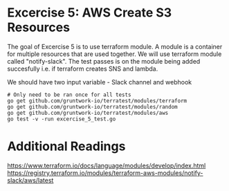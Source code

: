 # Excercise 5: AWS Create S3 Resources

The goal of Excercise 5 is to use terraform module. A module is a container for multiple resources that are used together. We will use terraform module called "notify-slack". The test passes is on the module being added succesfully i.e. if terraform creates SNS and lambda.

We should have two input variable - Slack channel and webhook

```
# Only need to be ran once for all tests
go get github.com/gruntwork-io/terratest/modules/terraform
go get github.com/gruntwork-io/terratest/modules/random
go get github.com/gruntwork-io/terratest/modules/aws
go test -v -run excercise_5_test.go
```

# Additional Readings
https://www.terraform.io/docs/language/modules/develop/index.html
https://registry.terraform.io/modules/terraform-aws-modules/notify-slack/aws/latest
